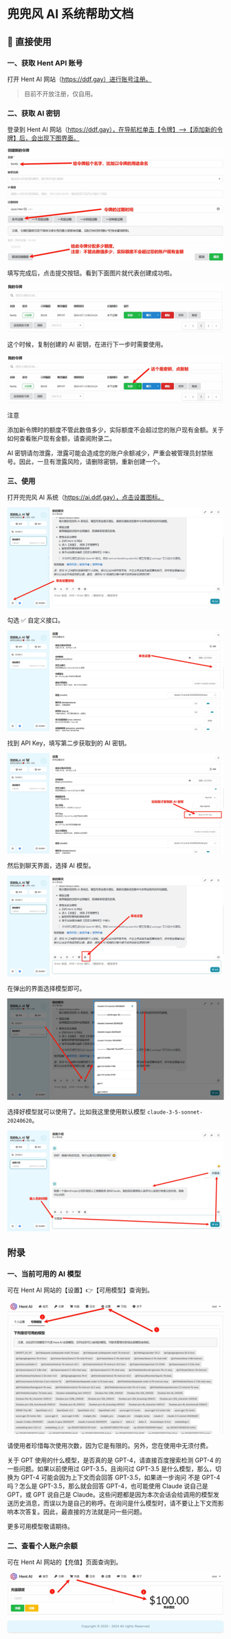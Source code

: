 # 兜兜风 AI 系统帮助文档

## 🚀 直接使用

### 一、获取 Hent API 账号 

打开 Hent AI 网站（https://ddf.gay）进行账号注册。

> 目前不开放注册，仅自用。

### 二、获取 AI 密钥

登录到 Hent AI 网站（https://ddf.gay），在导航栏单击【令牌】—>【添加新的令牌】后，会出现下图界面。

<img src=".\images\获取 AI 密钥-创建.jpg" style="zoom:60%;" />

填写完成后，点击提交按钮。看到下面图片就代表创建成功啦。 

<img src=".\images\获取 AI 密钥-成功.jpg" style="zoom:80%;" />

这个时候，复制创建的 AI 密钥，在进行下一步时需要使用。 

<img src=".\images\获取 AI 密钥-复制密钥.jpg" style="zoom:80%;" />

注意 

添加新令牌时的额度不管此数值多少，实际额度不会超过您的账户现有金额。关于如何查看账户现有金额，请查阅附录二。

AI 密钥请勿泄露，泄露可能会造成您的账户余额减少，严重会被管理员封禁账号。因此，一旦有泄露风险，请删除密钥，重新创建一个。 

### 三、使用

打开兜兜风 AI 系统（https://ai.ddf.gay），点击设置图标。

<img src=".\images\使用-点击设置按钮.jpg" style="zoom:80%;" />

勾选 ✅ 自定义接口。

<img src=".\images\使用-点击自定义接口.jpg" style="zoom:80%;" />

找到 API Key，填写第二步获取到的 AI 密钥。 

<img src=".\images\使用-粘贴密钥.jpg" style="zoom:80%;" />

然后到聊天界面，选择 AI 模型。 

<img src=".\images\使用-单击模型列表按钮.jpg" style="zoom:80%;" />

在弹出的界面选择模型即可。 

<img src=".\images\使用-选择模型.jpg" style="zoom:80%;" />

选择好模型就可以使用了。比如我这里使用默认模型 `claude-3-5-sonnet-20240620`。 

<img src=".\images\使用-AI解决问题.jpg" style="zoom:80%;" />



## 附录

### 一、当前可用的 AI 模型

可在 Hent AI 网站的【设置】👉【可用模型】查询到。

<img src=".\images\附录-当前可用的 AI 模型.jpg" style="zoom:80%;" />

请使用者珍惜每次使用次数，因为它是有限的。另外，您在使用中无须付费。

关于 GPT 使用的什么模型，是否真的是 GPT-4，请直接百度搜索检测 GPT-4 的一些问题。如果以前使用过 GPT-3.5，且询问过 GPT-3.5 是什么模型，那么，切换为 GPT-4 可能会因为上下文而会回答 GPT-3.5，如果进一步询问 不是 GPT-4 吗？怎么是 GPT-3.5，那么就会回答 GPT-4，也可能使用 Claude 说自己是 GPT，或 GPT 说自己是 Claude。这些问题都是因为本次会话会给调用的模型发送历史消息，而误以为是自己的称呼。在询问是什么模型时，请不要让上下文而影响本次答复。因此，最直接的方法就是问一些问题。

更多可用模型敬请期待。

### 二、查看个人账户余额

可在 Hent AI 网站的【充值】页面查询到。

<img src=".\images\附录-查看个人账户余额.jpg" style="zoom:80%;" />

